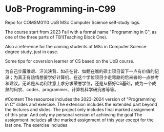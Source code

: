 # UoB-Programming-in-C99
Repo for COMSM0110 UoB MSc Computer Science self-study logs. 

The course start from 2023 Fall with a formal name "Programming in C", as one of the three parts of TB1(Teaching Block One).

Also a reference for the coming students of MSc in Computer Science degree study, just in case.

Some tips for coversion learner of CS based on the UoB course.

为自己步履维艰、汗流浃背、如芒在背、如鲠在喉的硕士项目留下一点有价值的记录；为真正有热情想要学好计算机、在这个学位项目少走弯路的后来者的一点参考和建议。无论是从功利注意上求分求荣誉学位，还是从搭好CS基础，成为一个成熟的码农、coder、programmer、计算机科学研究者等等。

#Content
The resources includes the 2023-2024 version of "Programming in C" slides and exercise.
The extension includes the extended part beyond the lectures and slides.
The project only includes final marked assignment of this year. And only my personal version of achieving the goal
The assignment includes all the marked assignment of this year except for the last one.
The exercise includes

